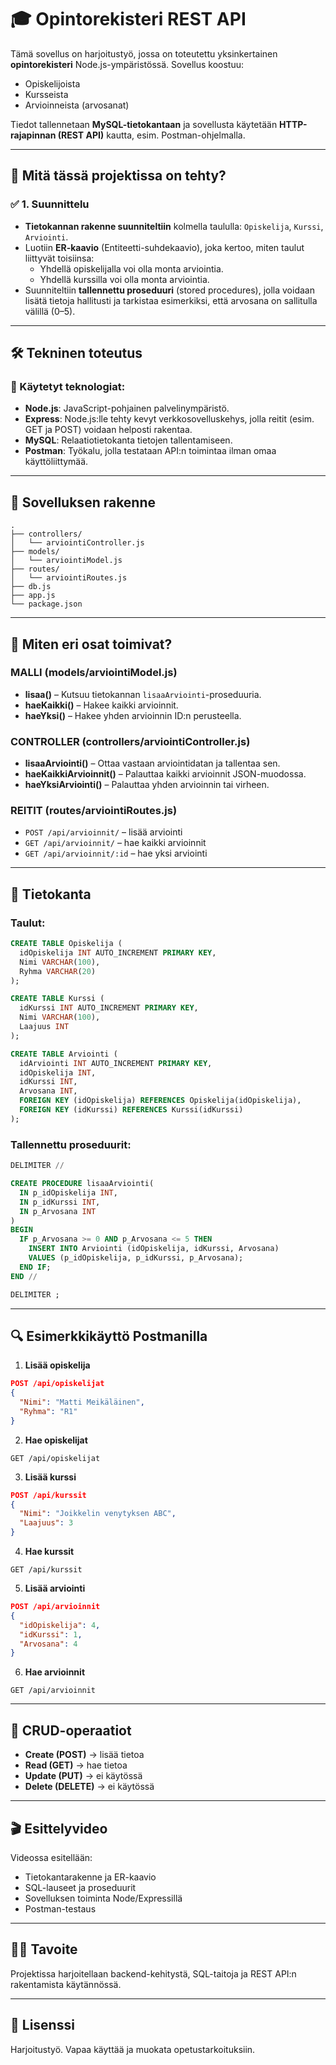 # 🎓 Opintorekisteri REST API

Tämä sovellus on harjoitustyö, jossa on toteutettu yksinkertainen **opintorekisteri** Node.js-ympäristössä. Sovellus koostuu:

- Opiskelijoista
- Kursseista
- Arvioinneista (arvosanat)

Tiedot tallennetaan **MySQL-tietokantaan** ja sovellusta käytetään **HTTP-rajapinnan (REST API)** kautta, esim. Postman-ohjelmalla.

---

## 🧠 Mitä tässä projektissa on tehty?

### ✅ 1. Suunnittelu

- **Tietokannan rakenne suunniteltiin** kolmella taululla: `Opiskelija`, `Kurssi`, `Arviointi`.
- Luotiin **ER-kaavio** (Entiteetti-suhdekaavio), joka kertoo, miten taulut liittyvät toisiinsa:
  - Yhdellä opiskelijalla voi olla monta arviointia.
  - Yhdellä kurssilla voi olla monta arviointia.
- Suunniteltiin **tallennettu proseduuri** (stored procedures), jolla voidaan lisätä tietoja hallitusti ja tarkistaa esimerkiksi, että arvosana on sallitulla välillä (0–5).

---

## 🛠 Tekninen toteutus

### 🔧 Käytetyt teknologiat:
- **Node.js**: JavaScript-pohjainen palvelinympäristö.
- **Express**: Node.js:lle tehty kevyt verkkosovelluskehys, jolla reitit (esim. GET ja POST) voidaan helposti rakentaa.
- **MySQL**: Relaatiotietokanta tietojen tallentamiseen.
- **Postman**: Työkalu, jolla testataan API:n toimintaa ilman omaa käyttöliittymää.

---

## 📁 Sovelluksen rakenne

```
.
├── controllers/
│   └── arviointiController.js
├── models/
│   └── arviointiModel.js
├── routes/
│   └── arviointiRoutes.js
├── db.js
├── app.js
└── package.json
```

---

## 🔁 Miten eri osat toimivat?

### MALLI (models/arviointiModel.js)

- **lisaa()** – Kutsuu tietokannan `lisaaArviointi`-proseduuria.
- **haeKaikki()** – Hakee kaikki arvioinnit.
- **haeYksi()** – Hakee yhden arvioinnin ID:n perusteella.

### CONTROLLER (controllers/arviointiController.js)

- **lisaaArviointi()** – Ottaa vastaan arviointidatan ja tallentaa sen.
- **haeKaikkiArvioinnit()** – Palauttaa kaikki arvioinnit JSON-muodossa.
- **haeYksiArviointi()** – Palauttaa yhden arvioinnin tai virheen.

### REITIT (routes/arviointiRoutes.js)

- `POST /api/arvioinnit/` – lisää arviointi
- `GET /api/arvioinnit/` – hae kaikki arvioinnit
- `GET /api/arvioinnit/:id` – hae yksi arviointi

---

## 💾 Tietokanta

### Taulut:

```sql
CREATE TABLE Opiskelija (
  idOpiskelija INT AUTO_INCREMENT PRIMARY KEY,
  Nimi VARCHAR(100),
  Ryhma VARCHAR(20)
);

CREATE TABLE Kurssi (
  idKurssi INT AUTO_INCREMENT PRIMARY KEY,
  Nimi VARCHAR(100),
  Laajuus INT
);

CREATE TABLE Arviointi (
  idArviointi INT AUTO_INCREMENT PRIMARY KEY,
  idOpiskelija INT,
  idKurssi INT,
  Arvosana INT,
  FOREIGN KEY (idOpiskelija) REFERENCES Opiskelija(idOpiskelija),
  FOREIGN KEY (idKurssi) REFERENCES Kurssi(idKurssi)
);
```

### Tallennettu proseduurit:

```sql
DELIMITER //

CREATE PROCEDURE lisaaArviointi(
  IN p_idOpiskelija INT,
  IN p_idKurssi INT,
  IN p_Arvosana INT
)
BEGIN
  IF p_Arvosana >= 0 AND p_Arvosana <= 5 THEN
    INSERT INTO Arviointi (idOpiskelija, idKurssi, Arvosana)
    VALUES (p_idOpiskelija, p_idKurssi, p_Arvosana);
  END IF;
END //

DELIMITER ;
```

---

## 🔍 Esimerkkikäyttö Postmanilla

1. **Lisää opiskelija**
```json
POST /api/opiskelijat
{
  "Nimi": "Matti Meikäläinen",
  "Ryhma": "R1"
}
```

2. **Hae opiskelijat**
```http
GET /api/opiskelijat
```

3. **Lisää kurssi**
```json
POST /api/kurssit
{
  "Nimi": "Joikkelin venytyksen ABC",
  "Laajuus": 3
}
```

4. **Hae kurssit**
```http
GET /api/kurssit
```

5. **Lisää arviointi**
```json
POST /api/arvioinnit
{
  "idOpiskelija": 4,
  "idKurssi": 1,
  "Arvosana": 4
}
```

6. **Hae arvioinnit**
```http
GET /api/arvioinnit
```

---

## 🧪 CRUD-operaatiot

- **Create (POST)** → lisää tietoa
- **Read (GET)** → hae tietoa
- **Update (PUT)** → ei käytössä
- **Delete (DELETE)** → ei käytössä

---

## 🎬 Esittelyvideo

Videossa esitellään:

- Tietokantarakenne ja ER-kaavio
- SQL-lauseet ja proseduurit
- Sovelluksen toiminta Node/Expressillä
- Postman-testaus

---

## 👨‍🎓 Tavoite

Projektissa harjoitellaan backend-kehitystä, SQL-taitoja ja REST API:n rakentamista käytännössä.

---

## 📃 Lisenssi

Harjoitustyö. Vapaa käyttää ja muokata opetustarkoituksiin.
